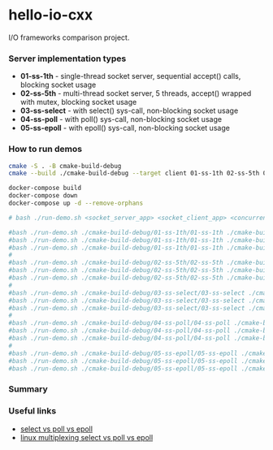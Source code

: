 # hello-io-cxx

I/O frameworks comparison project.

### Server implementation types

* **01-ss-1th** - single-thread socket server, sequential accept() calls, blocking socket usage
* **02-ss-5th** - multi-thread socket server, 5 threads, accept() wrapped with mutex, blocking socket usage
* **03-ss-select** - with select() sys-call, non-blocking socket usage
* **04-ss-poll** - with poll() sys-call, non-blocking socket usage
* **05-ss-epoll** - with epoll() sys-call, non-blocking socket usage

### How to run demos

```bash
cmake -S . -B cmake-build-debug
cmake --build ./cmake-build-debug --target client 01-ss-1th 02-ss-5th 03-ss-select 04-ss-poll 05-ss-epoll

docker-compose build
docker-compose down
docker-compose up -d --remove-orphans

# bash ./run-demo.sh <socket_server_app> <socket_client_app> <concurrency>

#bash ./run-demo.sh ./cmake-build-debug/01-ss-1th/01-ss-1th ./cmake-build-debug/client/client 1000 0.01 60
#bash ./run-demo.sh ./cmake-build-debug/01-ss-1th/01-ss-1th ./cmake-build-debug/client/client 2000 0.01 60
#bash ./run-demo.sh ./cmake-build-debug/01-ss-1th/01-ss-1th ./cmake-build-debug/client/client 10000 0.01 60
#
#bash ./run-demo.sh ./cmake-build-debug/02-ss-5th/02-ss-5th ./cmake-build-debug/client/client 1000 0.01 60
#bash ./run-demo.sh ./cmake-build-debug/02-ss-5th/02-ss-5th ./cmake-build-debug/client/client 2000 0.01 60
#bash ./run-demo.sh ./cmake-build-debug/02-ss-5th/02-ss-5th ./cmake-build-debug/client/client 10000 0.01 60
#
#bash ./run-demo.sh ./cmake-build-debug/03-ss-select/03-ss-select ./cmake-build-debug/client/client 10000 0.01 60
#bash ./run-demo.sh ./cmake-build-debug/03-ss-select/03-ss-select ./cmake-build-debug/client/client 20000 0.01 60
#bash ./run-demo.sh ./cmake-build-debug/03-ss-select/03-ss-select ./cmake-build-debug/client/client 100000 0.01 60
#
#bash ./run-demo.sh ./cmake-build-debug/04-ss-poll/04-ss-poll ./cmake-build-debug/client/client 10000 0.01 60
#bash ./run-demo.sh ./cmake-build-debug/04-ss-poll/04-ss-poll ./cmake-build-debug/client/client 20000 0.01 60
#bash ./run-demo.sh ./cmake-build-debug/04-ss-poll/04-ss-poll ./cmake-build-debug/client/client 100000 0.01 60
#
#bash ./run-demo.sh ./cmake-build-debug/05-ss-epoll/05-ss-epoll ./cmake-build-debug/client/client 10000 0.01 60
#bash ./run-demo.sh ./cmake-build-debug/05-ss-epoll/05-ss-epoll ./cmake-build-debug/client/client 20000 0.01 60
#bash ./run-demo.sh ./cmake-build-debug/05-ss-epoll/05-ss-epoll ./cmake-build-debug/client/client 100000 0.01 60

```

### Summary


### Useful links

* [select vs poll vs epoll](https://habr.com/ru/company/infopulse/blog/415259/)
* [linux multiplexing select vs poll vs epoll](https://devarea.com/linux-io-multiplexing-select-vs-poll-vs-epoll/#.YJ8nOnX7RKs)
